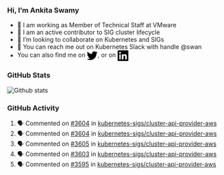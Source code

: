 ### Hi, I’m Ankita Swamy

- 💼 I am working as Member of Technical Staff at VMware
- 👀 I am an active contributor to SIG cluster lifecycle 
- 💞️ I’m looking to collaborate on Kubernetes and SIGs
- 💬 You can reach me out on Kubernetes Slack with handle @swan
- You can also find me on <a href="https://twitter.com/SwamyAnkita" target="blank"><img align="center" src="https://raw.githubusercontent.com/Ankitasw/Ankitasw/master/svg/twitter.svg" alt="Ankitasw" height="25" width="25" color="#1DA1f2" /></a>, or on <a href="https://www.linkedin.com/in/Ankitaswamy/" target="blank"><img align="center" src="https://raw.githubusercontent.com/Ankitasw/Ankitasw/master/svg/linkedin.svg" alt="Ankitasw" height="25" width="25" /></a>

### GitHub Stats
![Github stats](https://github-readme-stats.vercel.app/api?username=Ankitasw&count_private=true&show_icons=true&theme=tokyonight)

### GitHub Activity 
<!--START_SECTION:activity-->
1. 🗣 Commented on [#3604](https://github.com/kubernetes-sigs/cluster-api-provider-aws/issues/3604) in [kubernetes-sigs/cluster-api-provider-aws](https://github.com/kubernetes-sigs/cluster-api-provider-aws)
2. 🗣 Commented on [#3604](https://github.com/kubernetes-sigs/cluster-api-provider-aws/issues/3604) in [kubernetes-sigs/cluster-api-provider-aws](https://github.com/kubernetes-sigs/cluster-api-provider-aws)
3. 🗣 Commented on [#3605](https://github.com/kubernetes-sigs/cluster-api-provider-aws/issues/3605) in [kubernetes-sigs/cluster-api-provider-aws](https://github.com/kubernetes-sigs/cluster-api-provider-aws)
4. 🗣 Commented on [#3603](https://github.com/kubernetes-sigs/cluster-api-provider-aws/issues/3603) in [kubernetes-sigs/cluster-api-provider-aws](https://github.com/kubernetes-sigs/cluster-api-provider-aws)
5. 🗣 Commented on [#3595](https://github.com/kubernetes-sigs/cluster-api-provider-aws/issues/3595) in [kubernetes-sigs/cluster-api-provider-aws](https://github.com/kubernetes-sigs/cluster-api-provider-aws)
<!--END_SECTION:activity-->
